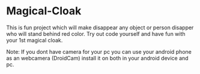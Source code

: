 # Magical-Cloak

This is fun project which will make disappear any object or person disapper who will stand behind red color. Try out code yourself and have fun with your 1st magical cloak.

Note: If you dont have camera for your pc you can use your android phone as an webcamera (DroidCam) install it on both in your android device and pc.
